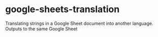 # google-sheets-translation
Translating strings in a Google Sheet document into another language. Outputs to the same Google Sheet
